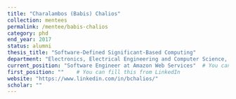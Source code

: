 ```yaml
---
title: "Charalambos (Babis) Chalios"
collection: mentees
permalink: /mentee/babis-chalios
category: phd
end_year: 2017
status: alumni
thesis_title: "Software-Defined Significant-Based Computing"
department: "Electronics, Electrical Engineering and Computer Science, Queens University Belfst"
current_position: "Software Engineer at Amazon Web Services"  # You can fill this from LinkedIn
first_position: ""    # You can fill this from LinkedIn
website: "https://www.linkedin.com/in/bchalios/"
scholar: ""
---
```

